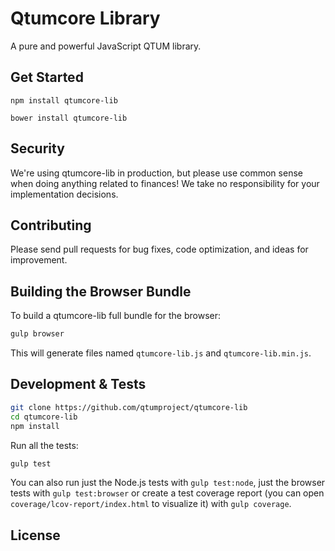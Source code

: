 Qtumcore Library
=======

A pure and powerful JavaScript QTUM library.


## Get Started

```
npm install qtumcore-lib
```

```
bower install qtumcore-lib
```

## Security

We're using qtumcore-lib in production, but please use common sense when doing anything related to finances! We take no responsibility for your implementation decisions.



## Contributing

Please send pull requests for bug fixes, code optimization, and ideas for improvement. 

## Building the Browser Bundle

To build a qtumcore-lib full bundle for the browser:

```sh
gulp browser
```

This will generate files named `qtumcore-lib.js` and `qtumcore-lib.min.js`.

## Development & Tests

```sh
git clone https://github.com/qtumproject/qtumcore-lib
cd qtumcore-lib
npm install
```

Run all the tests:

```sh
gulp test
```

You can also run just the Node.js tests with `gulp test:node`, just the browser tests with `gulp test:browser`
or create a test coverage report (you can open `coverage/lcov-report/index.html` to visualize it) with `gulp coverage`.

## License

